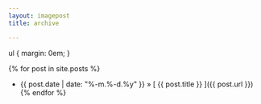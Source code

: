 ```yaml
---
layout: imagepost
title: archive

---
```

ul {
	margin: 0em;
}


{% for post in site.posts %}
  * {{ post.date | date: "%-m.%-d.%y" }} &raquo; [ {{ post.title }} ]({{ post.url }})
{% endfor %}